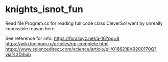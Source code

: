 # knights_isnot_fun


Read file Program.cs for reading full code class CleverSol went by unreally impossible reason here.


See reference for info:
https://forallxyz.net/a-16?pg=8
https://wiki.loginom.ru/articles/np-complete.html
https://www.sciencedirect.com/science/article/pii/0166218X9200170Q?via%3Dihub
